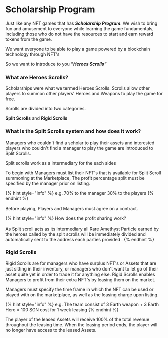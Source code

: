 # Scholarship Program

Just like any NFT games that has _**Scholarship Program**_. We wish to bring fun and amusement to everyone while learning the game fundamentals, including those who do not have the resources to start and earn reward tokens from the game.

We want everyone to be able to play a game powered by a blockchain technology through NFT's

So we want to introduce to you _**"Heroes Scrolls"**_

### What are Heroes Scrolls?

Scholarships were what we termed Heroes Scrolls. Scrolls allow other players to summon other players' Heroes and Weapons to play the game for free.

Scrolls are divided into two categories.

**Split Scrolls** and **Rigid Scrolls**

### What is the Split Scrolls system and how does it work?

Managers who couldn't find a scholar to play their assets and interested players who couldn't find a manager to play the game are introduced to Split Scrolls.

Split scrolls work as a intermediary for the each sides

To begin with Managers must list their NFT's that is available for Split Scroll summoning at the Marketplace, The profit percentage split must be specified by the manager prior on listing.

{% hint style="info" %}
e.g. 70% to the manager 30% to the players
{% endhint %}

Before playing, Players and Managers must agree on a contract.

{% hint style="info" %}
How does the profit sharing work?\
\
As Split scroll acts as its intermediary all Rare Amethyst Particle earned by the heroes called by the split scrolls will be immediately divided and automatically sent to the address each parties provided .
{% endhint %}

### Rigid Scrolls

Rigid Scrolls are for managers who have surplus NFT's or Assets that are just sitting in their inventory, or managers who don't want to let go of their asset quite yet in order to trade it for anything else. Rigid Scrolls enables Managers to profit from their extra NFT's by leasing them on the market.

Managers must specify the time frame in which the NFT can be used or played with on the marketplace, as well as the leasing charge upon listing.

{% hint style="info" %}
e.g. The team consist of 3 Earth weapon + 3 Earth Hero = 100 SGN cost for 1 week leasing
{% endhint %}

The player of the leased Assets will receive 100% of the total revenue throughout the leasing time. When the leasing period ends, the player will no longer have access to the leased Assets.
